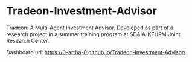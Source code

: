 # Tradeon-Investment-Advisor
Tradeon: A Multi-Agent Investment Advisor. 
Developed as part of a research project in a summer training program at SDAIA-KFUPM Joint Research Center.

Dashboard url: https://0-artha-0.github.io/Tradeon-Investment-Advisor/
